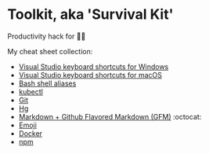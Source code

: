 # Toolkit, aka 'Survival Kit'

Productivity hack for 👨‍💻

My cheat sheet collection:

- [Visual Studio keyboard shortcuts for Windows](https://code.visualstudio.com/shortcuts/keyboard-shortcuts-windows.pdf)
- [Visual Studio keyboard shortcuts for macOS](https://code.visualstudio.com/shortcuts/keyboard-shortcuts-macos.pdf)
- [Bash shell aliases](unix/bash-shell-aliases.md)
- [kubectl](container-orchestration/kubectl-cheat-sheet.md)
- [Git](version-control/git.md)
- [Hg](version-control/hg.md)
- [Markdown + Github Flavored Markdown (GFM)](https://guides.github.com/pdfs/markdown-cheatsheet-online.pdf) :octocat:
- [Emoji](http://www.emoji-cheat-sheet.com/)
- [Docker](container/docker-cheat-sheet.md)
- [npm](package-manager/npm.md)

